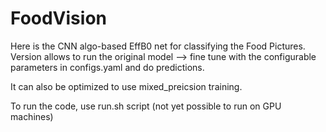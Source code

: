 # FoodVision
Here is the CNN algo-based  EffB0 net for classifying the Food Pictures.\
Version allows to run the original model --> fine tune with the configurable parameters in configs.yaml and do predictions. 

It can also be optimized to use mixed_preicsion training. 

To run the code, use run.sh script (not yet possible to run on GPU machines) 
